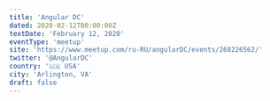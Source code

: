 ```yaml
---
title: 'Angular DC'
dated: 2020-02-12T00:00:00Z
textDate: 'February 12, 2020'
eventType: 'meetup'
site: 'https://www.meetup.com/ru-RU/angularDC/events/268226562/'
twitter: '@AngularDC'
country: '🇺🇸 USA'
city: 'Arlington, VA'
draft: false
---
```

